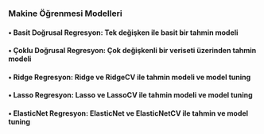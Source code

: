 ### Makine Öğrenmesi Modelleri
#### • Basit Doğrusal Regresyon: Tek değişken ile basit bir tahmin modeli
#### • Çoklu Doğrusal Regresyon: Çok değişkenli bir veriseti üzerinden tahmin modeli
#### • Ridge Regresyon: Ridge ve RidgeCV ile tahmin modeli ve model tuning
#### • Lasso Regresyon: Lasso ve LassoCV ile tahmin modeli ve model tuning
#### • ElasticNet Regresyon: ElasticNet ve ElasticNetCV ile tahmin ve model tuning
